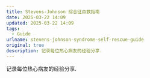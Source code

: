 ```yaml
---
title: Stevens-Johnson 综合征自救指南
date: 2025-03-22 14:09
updated: 2025-03-22 14:09
tags: 
  - Guide
urlname: stevens-johnson-syndrome-self-rescue-guide
original: true
description: 记录每位热心病友的经验分享.
---
```

记录每位热心病友的经验分享.
<!--more-->
<script>
  window.location.href = "/sjs";
</script>